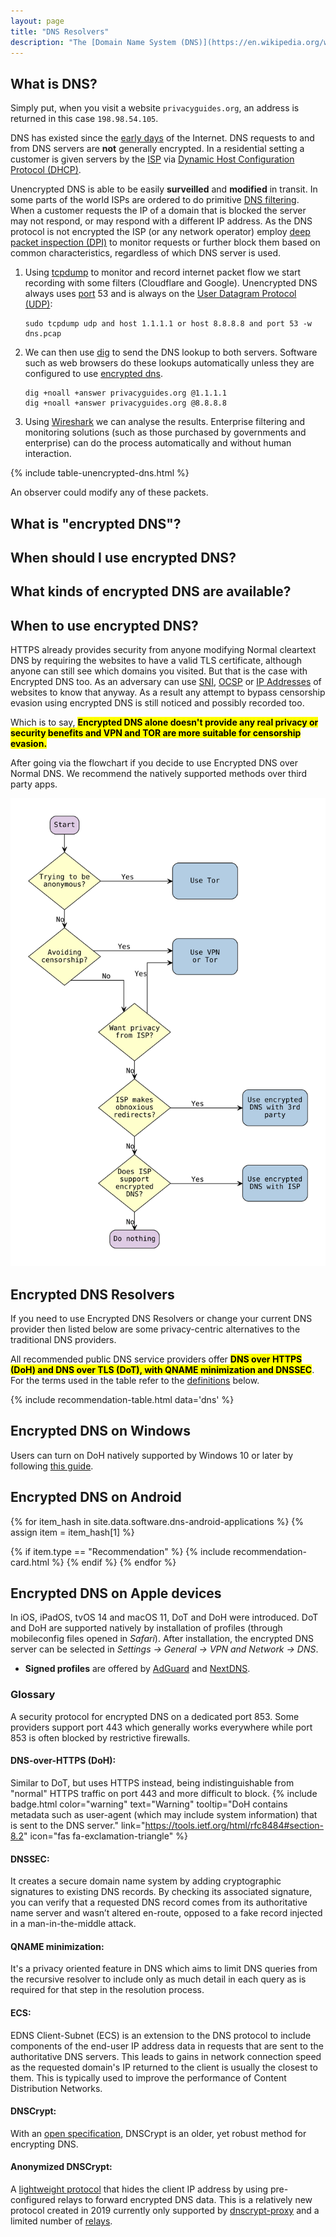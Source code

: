 ```yaml
---
layout: page
title: "DNS Resolvers"
description: "The [Domain Name System (DNS)](https://en.wikipedia.org/wiki/Domain_Name_System) is the phonebook of the Internet. DNS translates domain names to [IP](https://en.wikipedia.org/wiki/Internet_Protocol) addresses so browsers and other services can load Internet resources, through a decentralized network of servers."
---
```


## What is DNS?

Simply put, when you visit a website `privacyguides.org`, an address is returned in this case `198.98.54.105`.

DNS has existed since the [early days](https://en.wikipedia.org/wiki/Domain_Name_System#History) of the Internet. DNS requests to and from DNS servers are **not** generally encrypted. In a residential setting a customer is given servers by the [ISP](https://en.wikipedia.org/wiki/Internet_service_provider) via [Dynamic Host Configuration Protocol (DHCP)](https://en.wikipedia.org/wiki/Dynamic_Host_Configuration_Protocol).

Unencrypted DNS is able to be easily **surveilled** and **modified** in transit. In some parts of the world ISPs are ordered to do primitive [DNS filtering](https://en.wikipedia.org/wiki/DNS_blocking). When a customer requests the IP of a domain that is blocked the server may not respond, or may respond with a different IP address. As the DNS protocol is not encrypted the ISP (or any network operator) employ [deep packet inspection (DPI)](https://en.wikipedia.org/wiki/Deep_packet_inspection) to monitor requests or further block them based on common characteristics, regardless of which DNS server is used.


1. Using [tcpdump](https://en.wikipedia.org/wiki/Tcpdump) to monitor and record internet packet flow we start recording with some filters (Cloudflare and Google). Unencrypted DNS always uses [port](https://en.wikipedia.org/wiki/Port_(computer_networking)) 53 and is always on the [User Datagram Protocol (UDP)](https://en.wikipedia.org/wiki/User_Datagram_Protocol):
   ```
   sudo tcpdump udp and host 1.1.1.1 or host 8.8.8.8 and port 53 -w dns.pcap
   ```

2. We can then use [dig](https://en.wikipedia.org/wiki/Dig_(command)) to send the DNS lookup to both servers. Software such as web browsers do these lookups  automatically unless they are configured to use [encrypted dns](#what-is-encrypted-dns).
   ```
   dig +noall +answer privacyguides.org @1.1.1.1
   dig +noall +answer privacyguides.org @8.8.8.8
   ```

3. Using [Wireshark](https://en.wikipedia.org/wiki/Wireshark) we can analyse the results. Enterprise filtering and monitoring solutions (such as those purchased by governments and enterprise) can do the process automatically and without human interaction.

{% include table-unencrypted-dns.html %}

An observer could modify any of these packets.

## What is "encrypted DNS"?




## When should I use encrypted DNS?


## What kinds of encrypted DNS are available?

## When to use encrypted DNS?

HTTPS already provides security from anyone modifying Normal cleartext DNS by requiring the websites to have a valid TLS certificate, although anyone can still see which domains you visited. But that is the case with Encrypted DNS too. As an adversary can use [SNI](https://madaidans-insecurities.github.io/encrypted-dns.html#sni), [OCSP](https://madaidans-insecurities.github.io/encrypted-dns.html#ocsp) or [IP Addresses](https://madaidans-insecurities.github.io/encrypted-dns.html#ip-addresses) of websites to know that anyway. As a result any attempt to bypass censorship evasion using encrypted DNS is still noticed and possibly recorded too.

Which is to say, <mark>**Encrypted DNS alone doesn't provide any real privacy or security benefits and VPN and TOR are more suitable for censorship evasion.**</mark>

After going via the flowchart if you decide to use Encrypted DNS over Normal DNS. We recommend the natively supported methods over third party apps.




<picture>
  <source srcset="/assets/img/dns/dns-dark.svg" media="(prefers-color-scheme: dark)">
  <img class="flowchart" src="/assets/img/dns/dns.svg" alt="DNS flowchart">
</picture>

## Encrypted DNS Resolvers
If you need to use Encrypted DNS Resolvers or change your current DNS provider then listed below are some privacy-centric alternatives to the traditional DNS providers.

All recommended public DNS service providers offer <mark>**DNS over HTTPS (DoH) and DNS over TLS (DoT), with QNAME minimization and DNSSEC**</mark>. For the terms used in the table refer to the [definitions](/providers/dns/#definitions) below.

{% include recommendation-table.html data='dns' %}

## Encrypted DNS on Windows
Users can turn on DoH natively supported by Windows 10 or later by following [this guide](https://docs.microsoft.com/en-us/windows-server/networking/dns/doh-client-support).


## Encrypted DNS on Android

{% for item_hash in site.data.software.dns-android-applications %}
{% assign item = item_hash[1] %}

{% if item.type == "Recommendation" %}
{% include recommendation-card.html %}
{% endif %}
{% endfor %}

## Encrypted DNS on Apple devices

In iOS, iPadOS, tvOS 14 and macOS 11, DoT and DoH were introduced. DoT and DoH are supported natively by installation of profiles (through mobileconfig files opened in *Safari*).
After installation, the encrypted DNS server can be selected in *Settings &rarr; General &rarr; VPN and Network &rarr; DNS*.

* **Signed profiles** are offered by [AdGuard](https://adguard.com/en/blog/encrypted-dns-ios-14.html) and [NextDNS](https://apple.nextdns.io/).

### Glossary
A security protocol for encrypted DNS on a dedicated port 853. Some providers support port 443 which generally works everywhere while port 853 is often blocked by restrictive firewalls.

#### DNS-over-HTTPS (DoH):
Similar to DoT, but uses HTTPS instead, being indistinguishable from "normal" HTTPS traffic on port 443 and more difficult to block. {% include badge.html color="warning" text="Warning" tooltip="DoH contains metadata such as user-agent (which may include system information) that is sent to the DNS server." link="https://tools.ietf.org/html/rfc8484#section-8.2" icon="fas fa-exclamation-triangle" %}

#### DNSSEC:
It creates a secure domain name system by adding cryptographic signatures to existing DNS records. By checking its associated signature, you can verify that a requested DNS record comes from its authoritative name server and wasn’t altered en-route, opposed to a fake record injected in a man-in-the-middle attack.

#### QNAME minimization:
  It's a privacy oriented feature in DNS which aims to limit DNS queries from the recursive resolver to include only as much detail in each query as is required for that step in the resolution process.

#### ECS:
EDNS Client-Subnet (ECS) is an extension to the DNS protocol to include components of the end-user IP address data in requests that are sent to the authoritative DNS servers. This leads to gains in network connection speed as the requested domain's IP returned to the client is usually the closest to them. This is typically used to improve the performance of Content Distribution Networks.

#### DNSCrypt:
With an [open specification](https://dnscrypt.info/protocol/), DNSCrypt is an older, yet robust method for encrypting DNS.

#### Anonymized DNSCrypt:
A [lightweight protocol](https://github.com/DNSCrypt/dnscrypt-proxy/wiki/Anonymized-DNS) that hides the client IP address by using pre-configured relays to forward encrypted DNS data. This is a relatively new protocol created in 2019 currently only supported by [dnscrypt-proxy](/providers/dns/#dns-desktop-clients) and a limited number of [relays](https://github.com/DNSCrypt/dnscrypt-resolvers/blob/master/v3/relays.md).
